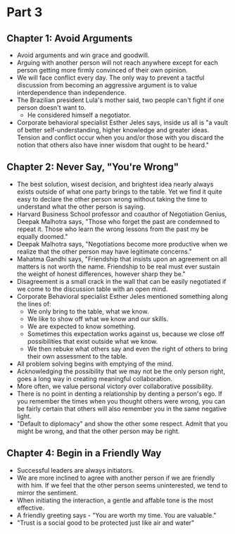 # Part 3

## Chapter 1: Avoid Arguments

* Avoid arguments and win grace and goodwill.
* Arguing with another person will not reach anywhere except for each person getting more firmly convinced of their own opinion.
* We will face conflict every day. The only way to prevent a tactful discussion from becoming an aggressive argument is to value interdependence than independence. 
* The Brazilian president Lula's mother said, two people can't fight if one person doesn't want to.
    * He considered himself a negotiator. 
* Corporate behavioral specialist Esther Jeles says, inside us all is "a vault of better self-understanding, higher knowledge and greater ideas. Tension and conflict occur when you and/or those with you discard the notion that others also have inner wisdom that ought to be heard."

## Chapter 2: Never Say, "You're  Wrong"

* The best solution, wisest decision, and brightest idea nearly always exists outside of what one party brings to the table. Yet we find it quite easy to declare the other person wrong without taking the time to understand what the other person is saying. 
* Harvard Business School professor and coauthor of Negotiation Genius, Deepak Malhotra says, "Those who forget the past are condemned to repeat it. Those who learn the wrong lessons from the past my be equally doomed."
* Deepak Malhotra says, "Negotiations become more productive when we realize that the other person may have legitimate concerns."
* Mahatma Gandhi says, "Friendship that insists upon an agreement on all matters is not worth the name. Friendship to be real must ever sustain the weight of honest differences, however sharp they be."
* Disagreement is a small crack in the wall that can be easily negotiated if we come to the discussion table with an open mind. 
* Corporate Behavioral specialist Esther Jeles mentioned something along the lines of:
    * We only bring to the table, what we know. 
    * We like to show off what we know and our skills.
    * We are expected to know something.
    * Sometimes this expectation works against us, because we close off possibilities that exist outside what we know. 
    * We then rebuke what others say and even the right of others to bring their own assessment to the table. 
* All problem solving begins with emptying of the mind.
* Acknowledging the possibility that we may not be the only person right, goes a long way in creating meaningful collaboration. 
* More often, we value personal victory over collaborative possibility.
* There is no point in denting a relationship by denting a person's ego. If you remember the times when you thought others were wrong, you can be fairly certain that others will also remember you in the same negative light. 
* "Default to diplomacy" and show the other some respect. Admit that you might be wrong, and that the other person may be right. 

## Chapter 4: Begin in a Friendly Way

* Successful leaders are always initiators. 
* We are more inclined to agree with another person if we are friendly with him. If we feel that the other person seems uninterested, we tend to mirror the sentiment. 
* When initiating the interaction, a gentle and affable tone is the most effective. 
* A friendly greeting says - "You are worth my time. You are valuable."
* "Trust is a social good to be protected just like air and water"
